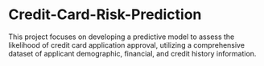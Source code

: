 # Credit-Card-Risk-Prediction
This project focuses on developing a predictive model to assess the likelihood of credit card application approval, utilizing a comprehensive dataset of applicant demographic, financial, and credit history information.
